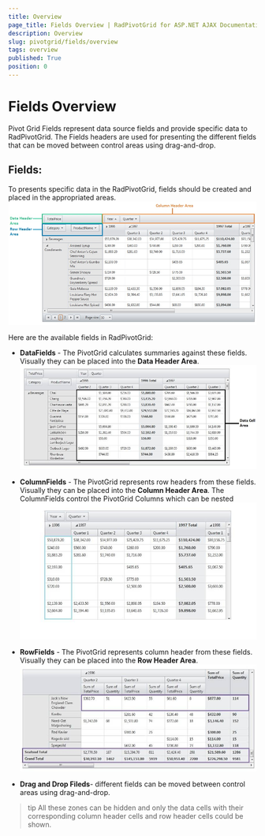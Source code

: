 ```yaml
---
title: Overview
page_title: Fields Overview | RadPivotGrid for ASP.NET AJAX Documentation
description: Overview
slug: pivotgrid/fields/overview
tags: overview
published: True
position: 0
---
```


# Fields Overview



Pivot Grid Fields represent data source fields and provide specific data to RadPivotGrid. The Fields headers are used for presenting the different fields that can be moved between control areas using drag-and-drop.

## Fields:

To presents specific data in the RadPivotGrid, fields should be created and placed in the appropriated areas.
![Pivot Grid-Header Fields](images/PivotGrid-HeaderFields.png)

Here are the available fields in RadPivotGrid:

* **DataFields** - The PivotGrid calculates summaries against these fields. Visually they can be placed into the **Data Header Area**.
![Pivot Grid-Data-Cell-Area](images/PivotGrid-Data-Cell-Area.jpg)

* **ColumnFields** - The PivotGrid represents row headers from these fields. Visually they can be placed into the **Column Header Area**. The ColumnFields control the PivotGrid Columns which can be nested
![Pivot Grid-Column](images/PivotGrid-Column.jpg)

* **RowFields** - The PivotGrid represents column header from these fields. Visually they can be placed into the **Row Header Area**.
![Pivot Grid-Rows](images/PivotGrid-Rows.jpg)

* **Drag and Drop Fileds**- different fields can be moved between control areas using drag-and-drop.

>tip All these zones can be hidden and only the data cells with their corresponding column header cells and row header cells could be shown.
>

